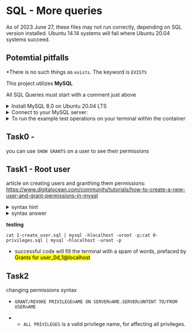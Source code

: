 # SQL - More queries

As of 2023 June 27, these files may not run correctly, depending on SQL version installed. Ubuntu 14.14 systems will fail where Ubuntu 20.04 systems succeed.

## Potemtial pitfalls

*There is no such things as `exists`. The keyword is `EXISTS`

This project utilizes **MySQL**

All SQL Queries must start with a comment just above


<details>
    <summary>
        Install MySQL 8.0 on Ubuntu 20.04 LTS
    </summary>
        $ sudo apt update
        $ sudo apt install mysql-server
        ...
        $ mysql --version
        mysql  Ver 8.0.25-0ubuntu0.20.04.1 for Linux on x86_64 ((Ubuntu))
        $
</details>

<details>
    <summary>
        Connect to your MySQL server:
    </summary>

    $ sudo mysql
    Welcome to the MySQL monitor.  Commands end with ; or \g.
    Your MySQL connection id is 11
    Server version: 8.0.25-0ubuntu0.20.04.1 (Ubuntu)

    Copyright (c) 2000, 2021, Oracle and/or its affiliates.

    Oracle is a registered trademark of Oracle Corporation and/or its
    affiliates. Other names may be trademarks of their respective
    owners.

    Type 'help;' or '\h' for help. Type '\c' to clear the current input statement.

    mysql>
    mysql> quit
    Bye
    $
</details>

<details>
    <summary>
        To run the example test operations on your terminal within the container
    </summary>
    run
    <code>service mysql start</code>

your password can be skipped (Enter key) through

</details>

## Task0 -

you can use `SHOW GRANTS` on a user to see their permissions

## Task1 - Root user

article on creating users and granthing them permissions: https://www.digitalocean.com/community/tutorials/how-to-create-a-new-user-and-grant-permissions-in-mysql



<details>
    <summary>
        syntax hint
    </summary>
    <code>DO SOMETHING IF CONDITION details of the something to do;</code>
</details>

<details>
    <summary>
        syntax answer
    </summary>
    <code>CREATE USER IF NOT exists 'username' IDENTIFIED WITH mysql_native_password BY 'password';</code>
</details>

**testing**

`cat 1-create_user.sql | mysql -hlocalhost -uroot -p;cat 0-privileges.sql | mysql -hlocalhost -uroot -p`

* successful code will fill the terminal with a spam of words, prefaced by <mark>Grants for user_0d_1@localhost</mark>

## Task2

changing permissions syntax

* `GRANT/REVOKE PRIVILEGEnAME ON SERVERnAME.SERVERcONTENT TO/FROM USERnAME`

* * `ALL PRIVILEGES` is a valid privilege name, for affecting all privileges.
